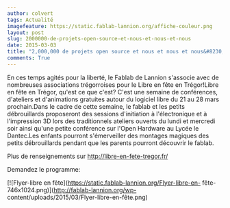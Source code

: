 ```yaml
---
author: colvert
tags: Actualité
imagefeature: https://static.fablab-lannion.org/affiche-couleur.png
layout: post
slug: 2000000-de-projets-open-source-et-nous-et-nous-et-nous
date: 2015-03-03
title: "2,000,000 de projets open source et nous et nous et nous&#8230;"
comments: True
---
```

En ces temps agités pour la liberté, le Fablab de Lannion s'associe avec de
nombreuses associations trégorroises pour le Libre en fête en Trégor!Libre en
fête en Trégor, qu'est ce que c'est? C'est une semaine de conférences,
d'ateliers et d'animations gratuites autour du logiciel libre du 21 au 28 mars
prochain.Dans le cadre de cette semaine, le fablab et les petits débrouillards
proposeront des sessions d'initiation à l'électronique et à l'impression 3D
lors des traditionnels ateliers ouverts du lundi et mercredi soir ainsi qu'une
petite conférence sur l'Open Hardware au Lycée le Dantec.Les enfants pourront
s'émerveiller des montages magiques des petits débrouillards pendant que les
parents pourront découvrir le fablab.

Plus de renseignements sur <http://libre-en-fete-tregor.fr/>

Demandez le programme:

[![Flyer-libre en fête](https://static.fablab-lannion.org/Flyer-libre-en-
fête-746x1024.png)](http://fablab-lannion.org/wp-
content/uploads/2015/03/Flyer-libre-en-fête.png)


